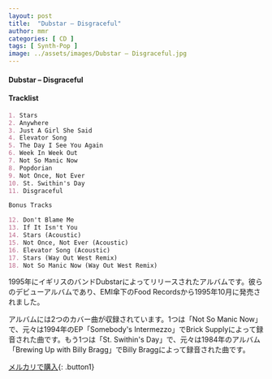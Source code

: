 ```yaml
---
layout: post
title:  "Dubstar – Disgraceful"
author: mmr
categories: [ CD ]
tags: [ Synth-Pop ]
image: ../assets/images/Dubstar – Disgraceful.jpg
---
```


#### Dubstar – Disgraceful

#### Tracklist
```md
1. Stars
2. Anywhere
3. Just A Girl She Said
4. Elevator Song
5. The Day I See You Again
6. Week In Week Out
7. Not So Manic Now
8. Popdorian
9. Not Once, Not Ever
10. St. Swithin's Day
11. Disgraceful

Bonus Tracks

12. Don't Blame Me
13. If It Isn't You
14. Stars (Acoustic)
15. Not Once, Not Ever (Acoustic)
16. Elevator Song (Acoustic)
17. Stars (Way Out West Remix)
18. Not So Manic Now (Way Out West Remix)
```

1995年にイギリスのバンドDubstarによってリリースされたアルバムです。彼らのデビューアルバムであり、EMI傘下のFood Recordsから1995年10月に発売されました。

アルバムには2つのカバー曲が収録されています。1つは「Not So Manic Now」で、元々は1994年のEP「Somebody's Intermezzo」でBrick Supplyによって録音された曲です。もう1つは「St. Swithin's Day」で、元々は1984年のアルバム「Brewing Up with Billy Bragg」でBilly Braggによって録音された曲です。


[メルカリで購入](https://jp.mercari.com/item/m21399720747){: .button1}


